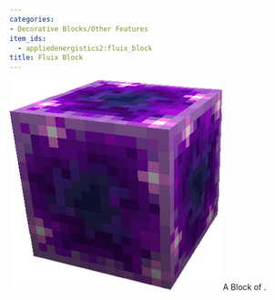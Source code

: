 ```yaml
---
categories:
- Decorative Blocks/Other Features
item_ids:
  - appliedenergistics2:fluix_block
title: Fluix Block
---
```


![A picture of a fluix block.](../../../../public/assets/large/fluix_block.png)A Block of
<ItemLink id="appliedenergistics2:fluix_crystal"/>.

<RecipeFor id="appliedenergistics2:fluix_block"/>
